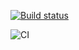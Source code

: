 [![Build status](https://ci.appveyor.com/api/projects/status/1ofnfj7dal4su7ms?svg=true)](https://ci.appveyor.com/project/MarinaDrugina/ahj-hw-dom)

![CI](https://github.com/MarinaDrugina/ahj-hw-dom/actions/workflows/web.yml/badge.svg)